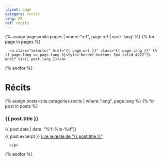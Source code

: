 ```yaml
---
layout: page
category: recits
lang: FR
ref: recits
---
```

 {% assign pages=site.pages | where:"ref", page.ref | sort: 'lang' %}
  {% for page in pages %}
    
      <a class="selector" href="{{ page.url }}" class="{{ page.lang }}" {% if page.lang == page.lang %}style="border-bottom: 5px solid #222"{% endif %}>{{ post.lang }}</a>  
  {% endfor %}
    

<h1>Récits</h1>


<div class="posts">
  {% assign posts=site.categories.recits | where:"lang", page.lang %}
  {% for post in posts %}

  <article class="post">

  <h3 style="margin-bottom:0">
   
{{ post.title }}
      </h3>
      <div class="date">
        {{ post.date | date: "%Y-%m-%d"}}
      </div>
          <p style="margin-top: .5em;">
        {{ post.excerpt }} <a href="{{ site.baseurl }}{{ post.url }}" class="read-more"><span class="fa fa-arrow-right"></span> Lire le reste de "{{ post.title }}"</a>

      </p>

  </article>
    
  {% endfor %}
</div>


